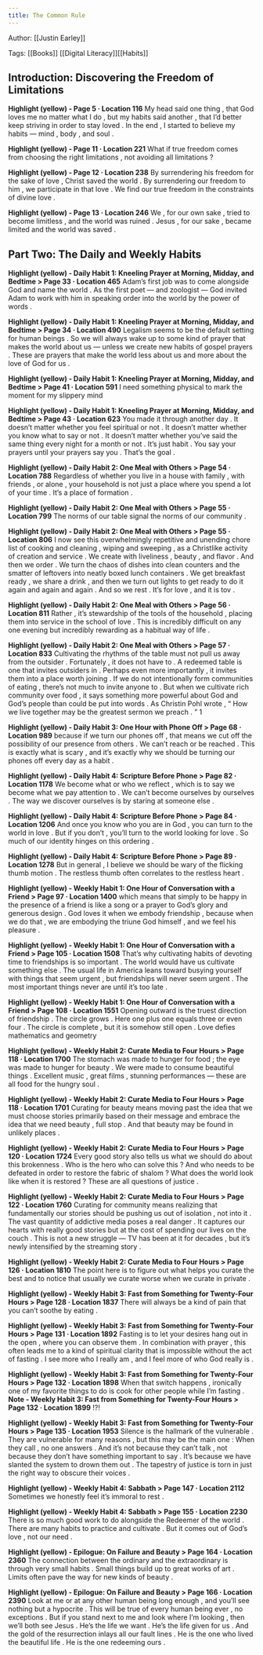 ```yaml
---
title: The Common Rule
---
```


Author: [[Justin Earley]]

Tags: [[Books]] [[Digital Literacy]][[Habits]]

## Introduction: Discovering the Freedom of Limitations

**Highlight (yellow) - Page 5 · Location 116**
My head said one thing , that God loves me no matter what I do , but my habits said another , that I’d better keep striving in order to stay loved . In the end , I started to believe my habits — mind , body , and soul .

**Highlight (yellow) - Page 11 · Location 221**
What if true freedom comes from choosing the right limitations , not avoiding all limitations ?

**Highlight (yellow) - Page 12 · Location 238**
By surrendering his freedom for the sake of love , Christ saved the world . By surrendering our freedom to him , we participate in that love . We find our true freedom in the constraints of divine love .

**Highlight (yellow) - Page 13 · Location 246**
We , for our own sake , tried to become limitless , and the world was ruined . Jesus , for our sake , became limited and the world was saved .

## Part Two: The Daily and Weekly Habits

**Highlight (yellow) - Daily Habit 1: Kneeling Prayer at Morning, Midday, and Bedtime > Page 33 · Location 465**
Adam’s first job was to come alongside God and name the world . As the first poet — and zoologist — God invited Adam to work with him in speaking order into the world by the power of words .

**Highlight (yellow) - Daily Habit 1: Kneeling Prayer at Morning, Midday, and Bedtime > Page 34 · Location 490**
Legalism seems to be the default setting for human beings . So we will always wake up to some kind of prayer that makes the world about us — unless we create new habits of gospel prayers . These are prayers that make the world less about us and more about the love of God for us .

**Highlight (yellow) - Daily Habit 1: Kneeling Prayer at Morning, Midday, and Bedtime > Page 41 · Location 591**
I need something physical to mark the moment for my slippery mind

**Highlight (yellow) - Daily Habit 1: Kneeling Prayer at Morning, Midday, and Bedtime > Page 43 · Location 623**
You made it through another day . It doesn’t matter whether you feel spiritual or not . It doesn’t matter whether you know what to say or not . It doesn’t matter whether you’ve said the same thing every night for a month or not . It’s just habit . You say your prayers until your prayers say you . That’s the goal .

**Highlight (yellow) - Daily Habit 2: One Meal with Others > Page 54 · Location 788**
Regardless of whether you live in a house with family , with friends , or alone , your household is not just a place where you spend a lot of your time . It’s a place of formation .

**Highlight (yellow) - Daily Habit 2: One Meal with Others > Page 55 · Location 799**
The norms of our table signal the norms of our community .

**Highlight (yellow) - Daily Habit 2: One Meal with Others > Page 55 · Location 806**
I now see this overwhelmingly repetitive and unending chore list of cooking and cleaning , wiping and sweeping , as a Christlike activity of creation and service . We create with liveliness , beauty , and flavor . And then we order . We turn the chaos of dishes into clean counters and the smatter of leftovers into neatly boxed lunch containers . We get breakfast ready , we share a drink , and then we turn out lights to get ready to do it again and again and again . And so we rest . It’s for love , and it is tov .

**Highlight (yellow) - Daily Habit 2: One Meal with Others > Page 56 · Location 811**
Rather , it’s stewardship of the tools of the household , placing them into service in the school of love . This is incredibly difficult on any one evening but incredibly rewarding as a habitual way of life .

**Highlight (yellow) - Daily Habit 2: One Meal with Others > Page 57 · Location 833**
Cultivating the rhythms of the table must not pull us away from the outsider . Fortunately , it does not have to . A redeemed table is one that invites outsiders in . Perhaps even more importantly , it invites them into a place worth joining . If we do not intentionally form communities of eating , there’s not much to invite anyone to . But when we cultivate rich community over food , it says something more powerful about God and God’s people than could be put into words . As Christin Pohl wrote , “ How we live together may be the greatest sermon we preach . ” 1

**Highlight (yellow) - Daily Habit 3: One Hour with Phone Off > Page 68 · Location 989**
because if we turn our phones off , that means we cut off the possibility of our presence from others . We can’t reach or be reached . This is exactly what is scary , and it’s exactly why we should be turning our phones off every day as a habit .

**Highlight (yellow) - Daily Habit 4: Scripture Before Phone > Page 82 · Location 1178**
We become what or who we reflect , which is to say we become what we pay attention to . We can’t become ourselves by ourselves . The way we discover ourselves is by staring at someone else .

**Highlight (yellow) - Daily Habit 4: Scripture Before Phone > Page 84 · Location 1206**
And once you know who you are in God , you can turn to the world in love . But if you don’t , you’ll turn to the world looking for love . So much of our identity hinges on this ordering .

**Highlight (yellow) - Daily Habit 4: Scripture Before Phone > Page 89 · Location 1278**
But in general , I believe we should be wary of the flicking thumb motion . The restless thumb often correlates to the restless heart .

**Highlight (yellow) - Weekly Habit 1: One Hour of Conversation with a Friend > Page 97 · Location 1400**
which means that simply to be happy in the presence of a friend is like a song or a prayer to God’s glory and generous design . God loves it when we embody friendship , because when we do that , we are embodying the triune God himself , and we feel his pleasure .

**Highlight (yellow) - Weekly Habit 1: One Hour of Conversation with a Friend > Page 105 · Location 1508**
That’s why cultivating habits of devoting time to friendships is so important . The world would have us cultivate something else . The usual life in America leans toward busying yourself with things that seem urgent , but friendships will never seem urgent . The most important things never are until it’s too late .

**Highlight (yellow) - Weekly Habit 1: One Hour of Conversation with a Friend > Page 108 · Location 1551**
Opening outward is the truest direction of friendship . The circle grows . Here one plus one equals three or even four . The circle is complete , but it is somehow still open . Love defies mathematics and geometry

**Highlight (yellow) - Weekly Habit 2: Curate Media to Four Hours > Page 118 · Location 1700**
The stomach was made to hunger for food ; the eye was made to hunger for beauty . We were made to consume beautiful things . Excellent music , great films , stunning performances — these are all food for the hungry soul .

**Highlight (yellow) - Weekly Habit 2: Curate Media to Four Hours > Page 118 · Location 1701**
Curating for beauty means moving past the idea that we must choose stories primarily based on their message and embrace the idea that we need beauty , full stop . And that beauty may be found in unlikely places .

**Highlight (yellow) - Weekly Habit 2: Curate Media to Four Hours > Page 120 · Location 1724**
Every good story also tells us what we should do about this brokenness . Who is the hero who can solve this ? And who needs to be defeated in order to restore the fabric of shalom ? What does the world look like when it is restored ? These are all questions of justice .

**Highlight (yellow) - Weekly Habit 2: Curate Media to Four Hours > Page 122 · Location 1760**
Curating for community means realizing that fundamentally our stories should be pushing us out of isolation , not into it . The vast quantity of addictive media poses a real danger . It captures our hearts with really good stories but at the cost of spending our lives on the couch . This is not a new struggle — TV has been at it for decades , but it’s newly intensified by the streaming story .

**Highlight (yellow) - Weekly Habit 2: Curate Media to Four Hours > Page 126 · Location 1810**
The point here is to figure out what helps you curate the best and to notice that usually we curate worse when we curate in private .

**Highlight (yellow) - Weekly Habit 3: Fast from Something for Twenty-Four Hours > Page 128 · Location 1837**
There will always be a kind of pain that you can’t soothe by eating .

**Highlight (yellow) - Weekly Habit 3: Fast from Something for Twenty-Four Hours > Page 131 · Location 1892**
Fasting is to let your desires hang out in the open , where you can observe them . In combination with prayer , this often leads me to a kind of spiritual clarity that is impossible without the act of fasting . I see more who I really am , and I feel more of who God really is .

**Highlight (yellow) - Weekly Habit 3: Fast from Something for Twenty-Four Hours > Page 132 · Location 1898**
When that switch happens , ironically one of my favorite things to do is cook for other people while I’m fasting .
**Note - Weekly Habit 3: Fast from Something for Twenty-Four Hours > Page 132 · Location 1899**
!?!

**Highlight (yellow) - Weekly Habit 3: Fast from Something for Twenty-Four Hours > Page 135 · Location 1953**
Silence is the hallmark of the vulnerable . They are vulnerable for many reasons , but this may be the main one : When they call , no one answers . And it’s not because they can’t talk , not because they don’t have something important to say . It’s because we have slanted the system to drown them out . The tapestry of justice is torn in just the right way to obscure their voices .

**Highlight (yellow) - Weekly Habit 4: Sabbath > Page 147 · Location 2112**
Sometimes we honestly feel it’s immoral to rest .

**Highlight (yellow) - Weekly Habit 4: Sabbath > Page 155 · Location 2230**
There is so much good work to do alongside the Redeemer of the world . There are many habits to practice and cultivate . But it comes out of God’s love , not our need .

**Highlight (yellow) - Epilogue: On Failure and Beauty > Page 164 · Location 2360**
The connection between the ordinary and the extraordinary is through very small habits . Small things build up to great works of art . Limits often pave the way for new kinds of beauty .

**Highlight (yellow) - Epilogue: On Failure and Beauty > Page 166 · Location 2390**
Look at me or at any other human being long enough , and you’ll see nothing but a hypocrite . This will be true of every human being ever , no exceptions . But if you stand next to me and look where I’m looking , then we’ll both see Jesus . He’s the life we want . He’s the life given for us . And the gold of the resurrection inlays all our fault lines . He is the one who lived the beautiful life . He is the one redeeming ours .
